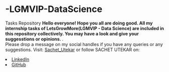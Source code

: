 # -LGMVIP-DataScience
Tasks Repository
<b>Hello everyone! Hope you all are doing good. All my internship tasks of LetsGrowMore(LGMVIP - Data Science) are included in this repository collectively. You may have a look and give your suggesstions or opinions.
</b>.
<br>Please drop a message on my social handles if you have any queries or any suggestions. 
Visit:
<a href="https://sachetutekar.wixsite.com/website"> Sachet_Utekar</a>
or follow SACHET UTEKAR on:
<li><a href=
"https://www.linkedin.com/in/sachet-utekar-b23728205/">LinkedIn</a>
<li><a href=
"https://github.com/sachetutekar?tab=repositories">GitHub</a>


